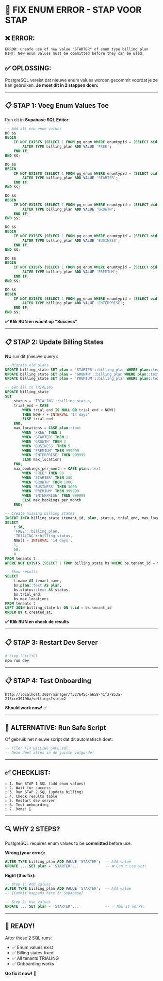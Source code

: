 # 🚨 FIX ENUM ERROR - STAP VOOR STAP

## ❌ ERROR:
```
ERROR: unsafe use of new value "STARTER" of enum type billing_plan
HINT: New enum values must be committed before they can be used.
```

## ✅ OPLOSSING:

PostgreSQL vereist dat nieuwe enum values worden gecommit voordat je ze kan gebruiken.
**Je moet dit in 2 stappen doen:**

---

## 📋 **STAP 1: Voeg Enum Values Toe**

Run dit in **Supabase SQL Editor**:

```sql
-- Add all new enum values
DO $$ 
BEGIN
    IF NOT EXISTS (SELECT 1 FROM pg_enum WHERE enumtypid = (SELECT oid FROM pg_type WHERE typname = 'billing_plan') AND enumlabel = 'FREE') THEN
        ALTER TYPE billing_plan ADD VALUE 'FREE';
    END IF;
END $$;

DO $$ 
BEGIN
    IF NOT EXISTS (SELECT 1 FROM pg_enum WHERE enumtypid = (SELECT oid FROM pg_type WHERE typname = 'billing_plan') AND enumlabel = 'STARTER') THEN
        ALTER TYPE billing_plan ADD VALUE 'STARTER';
    END IF;
END $$;

DO $$ 
BEGIN
    IF NOT EXISTS (SELECT 1 FROM pg_enum WHERE enumtypid = (SELECT oid FROM pg_type WHERE typname = 'billing_plan') AND enumlabel = 'GROWTH') THEN
        ALTER TYPE billing_plan ADD VALUE 'GROWTH';
    END IF;
END $$;

DO $$ 
BEGIN
    IF NOT EXISTS (SELECT 1 FROM pg_enum WHERE enumtypid = (SELECT oid FROM pg_type WHERE typname = 'billing_plan') AND enumlabel = 'BUSINESS') THEN
        ALTER TYPE billing_plan ADD VALUE 'BUSINESS';
    END IF;
END $$;

DO $$ 
BEGIN
    IF NOT EXISTS (SELECT 1 FROM pg_enum WHERE enumtypid = (SELECT oid FROM pg_type WHERE typname = 'billing_plan') AND enumlabel = 'PREMIUM') THEN
        ALTER TYPE billing_plan ADD VALUE 'PREMIUM';
    END IF;
END $$;

DO $$ 
BEGIN
    IF NOT EXISTS (SELECT 1 FROM pg_enum WHERE enumtypid = (SELECT oid FROM pg_type WHERE typname = 'billing_plan') AND enumlabel = 'ENTERPRISE') THEN
        ALTER TYPE billing_plan ADD VALUE 'ENTERPRISE';
    END IF;
END $$;
```

**✅ Klik RUN en wacht op "Success"**

---

## 📋 **STAP 2: Update Billing States**

**NU** run dit (nieuwe query):

```sql
-- Migrate old plans
UPDATE billing_state SET plan = 'STARTER'::billing_plan WHERE plan::text = 'START';
UPDATE billing_state SET plan = 'GROWTH'::billing_plan WHERE plan::text = 'PRO';
UPDATE billing_state SET plan = 'PREMIUM'::billing_plan WHERE plan::text = 'PLUS';

-- Set all to TRIALING
UPDATE billing_state
SET 
    status = 'TRIALING'::billing_status,
    trial_end = CASE 
        WHEN trial_end IS NULL OR trial_end < NOW() 
        THEN NOW() + INTERVAL '14 days'
        ELSE trial_end
    END,
    max_locations = CASE plan::text
        WHEN 'FREE' THEN 1
        WHEN 'STARTER' THEN 1
        WHEN 'GROWTH' THEN 3
        WHEN 'BUSINESS' THEN 5
        WHEN 'PREMIUM' THEN 999999
        WHEN 'ENTERPRISE' THEN 999999
        ELSE max_locations
    END,
    max_bookings_per_month = CASE plan::text
        WHEN 'FREE' THEN 50
        WHEN 'STARTER' THEN 200
        WHEN 'GROWTH' THEN 1000
        WHEN 'BUSINESS' THEN 3000
        WHEN 'PREMIUM' THEN 999999
        WHEN 'ENTERPRISE' THEN 999999
        ELSE max_bookings_per_month
    END;

-- Create missing billing states
INSERT INTO billing_state (tenant_id, plan, status, trial_end, max_locations, max_bookings_per_month, bookings_used_this_month)
SELECT 
    t.id,
    'FREE'::billing_plan,
    'TRIALING'::billing_status,
    NOW() + INTERVAL '14 days',
    1,
    50,
    0
FROM tenants t
WHERE NOT EXISTS (SELECT 1 FROM billing_state bs WHERE bs.tenant_id = t.id);

-- Show results
SELECT 
    t.name AS tenant_name,
    bs.plan::text AS plan,
    bs.status::text AS status,
    bs.trial_end,
    bs.max_locations
FROM tenants t
LEFT JOIN billing_state bs ON t.id = bs.tenant_id
ORDER BY t.created_at;
```

**✅ Klik RUN en check de results**

---

## 📋 **STAP 3: Restart Dev Server**

```bash
# Stop (Ctrl+C)
npm run dev
```

---

## 📋 **STAP 4: Test Onboarding**

```
http://localhost:3007/manager/f327645c-a658-41f2-853a-215cce39196a/settings?step=2
```

**Should work now!** ✅

---

## 🎯 **ALTERNATIVE: Run Safe Script**

Of gebruik het nieuwe script dat dit automatisch doet:

```sql
-- File: FIX_BILLING_SAFE.sql
-- Deze doet alles in de juiste volgorde!
```

---

## ✅ **CHECKLIST:**

```
☐ 1. Run STAP 1 SQL (add enum values)
☐ 2. Wait for success
☐ 3. Run STAP 2 SQL (update billing)  
☐ 4. Check results table
☐ 5. Restart dev server
☐ 6. Test onboarding
☐ 7. Done! 🎉
```

---

## 🔍 **WHY 2 STEPS?**

PostgreSQL requires enum values to be **committed** before use.

**Wrong (your error):**
```sql
ALTER TYPE billing_plan ADD VALUE 'STARTER';  -- Add value
UPDATE ... SET plan = 'STARTER'...            -- ❌ Can't use yet!
```

**Right (this fix):**
```sql
-- Step 1: Add values
ALTER TYPE billing_plan ADD VALUE 'STARTER';  -- Add value
-- [Commit happens here in Supabase]

-- Step 2: Use values
UPDATE ... SET plan = 'STARTER'...            -- ✅ Now it works!
```

---

## 🎉 **READY!**

After these 2 SQL runs:
- ✅ Enum values exist
- ✅ Billing states fixed
- ✅ All tenants TRIALING
- ✅ Onboarding works

**Go fix it now!** 🚀

